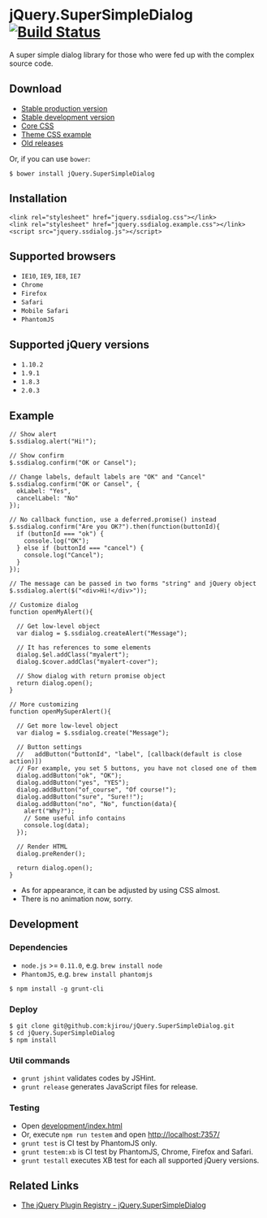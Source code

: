jQuery.SuperSimpleDialog [![Build Status](https://travis-ci.org/kjirou/jQuery.SuperSimpleDialog.png?branch=master)](https://travis-ci.org/kjirou/jQuery.SuperSimpleDialog)
========================

A super simple dialog library for those who were fed up with the complex source code.


## Download

- [Stable production version](https://raw.github.com/kjirou/jQuery.SuperSimpleDialog/master/js/jquery.ssdialog.min.js)
- [Stable development version](https://raw.github.com/kjirou/jQuery.SuperSimpleDialog/master/js/jquery.ssdialog.js)
- [Core CSS](https://raw.github.com/kjirou/jQuery.SuperSimpleDialog/master/css/jquery.ssdialog.css)
- [Theme CSS example](https://raw.github.com/kjirou/jQuery.SuperSimpleDialog/master/css/themes/jquery.ssdialog.example.css)
- [Old releases](https://github.com/kjirou/jQuery.SuperSimpleDialog/releases)

Or, if you can use `bower`:
```
$ bower install jQuery.SuperSimpleDialog
```


## Installation

```
<link rel="stylesheet" href="jquery.ssdialog.css"></link>
<link rel="stylesheet" href="jquery.ssdialog.example.css"></link>
<script src="jquery.ssdialog.js"></script>
```


## Supported browsers

- `IE10`, `IE9`, `IE8`, `IE7`
- `Chrome`
- `Firefox`
- `Safari`
- `Mobile Safari`
- `PhantomJS`


## Supported jQuery versions

- `1.10.2`
- `1.9.1`
- `1.8.3`
- `2.0.3`


## Example

```
// Show alert
$.ssdialog.alert("Hi!");

// Show confirm
$.ssdialog.confirm("OK or Cansel");

// Change labels, default labels are "OK" and "Cancel"
$.ssdialog.confirm("OK or Cansel", {
  okLabel: "Yes",
  cancelLabel: "No"
});

// No callback function, use a deferred.promise() instead
$.ssdialog.confirm("Are you OK?").then(function(buttonId){
  if (buttonId === "ok") {
    console.log("OK");
  } else if (buttonId === "cancel") {
    console.log("Cancel");
  }
});

// The message can be passed in two forms "string" and jQuery object
$.ssdialog.alert($("<div>Hi!</div>"));

// Customize dialog
function openMyAlert(){

  // Get low-level object
  var dialog = $.ssdialog.createAlert("Message");

  // It has references to some elements
  dialog.$el.addClass("myalert");
  dialog.$cover.addClas("myalert-cover");

  // Show dialog with return promise object
  return dialog.open();
}

// More customizing
function openMySuperAlert(){

  // Get more low-level object
  var dialog = $.ssdialog.create("Message");

  // Button settings
  //   addButton("buttonId", "label", [callback(default is close action)])
  // For example, you set 5 buttons, you have not closed one of them
  dialog.addButton("ok", "OK");
  dialog.addButton("yes", "YES");
  dialog.addButton("of_course", "Of course!");
  dialog.addButton("sure", "Sure!!");
  dialog.addButton("no", "No", function(data){
    alert("Why?");
    // Some useful info contains
    console.log(data);
  });

  // Render HTML
  dialog.preRender();

  return dialog.open();
}
```

- As for appearance, it can be adjusted by using CSS almost.
- There is no animation now, sorry.


## Development

### Dependencies

- `node.js` >= `0.11.0`, e.g. `brew install node`
- `PhantomJS`, e.g. `brew install phantomjs`

```
$ npm install -g grunt-cli
```

### Deploy

```
$ git clone git@github.com:kjirou/jQuery.SuperSimpleDialog.git
$ cd jQuery.SuperSimpleDialog
$ npm install
```

### Util commands

- `grunt jshint` validates codes by JSHint.
- `grunt release` generates JavaScript files for release.

### Testing

- Open [development/index.html](development/index.html)
- Or, execute `npm run testem` and open [http://localhost:7357/](http://localhost:7357/)
- `grunt test` is CI test by PhantomJS only.
- `grunt testem:xb` is CI test by PhantomJS, Chrome, Firefox and Safari.
- `grunt testall` executes XB test for each all supported jQuery versions.


## Related Links

- [The jQuery Plugin Registry - jQuery.SuperSimpleDialog](http://plugins.jquery.com/ssdialog/)
